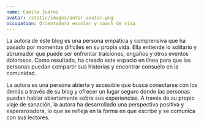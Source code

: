 ```yaml
---
name: Camila Juárez
avatar: /static/images/autor-avatar.png
occupation: Orientadora escolar y coach de vida
---
```


La autora de este blog es una persona empática y comprensiva que ha pasado por momentos difíciles en su propia vida. Ella entiende lo solitario y abrumador que puede ser enfrentar traiciones, engaños y otros eventos dolorosos. Como resultado, ha creado este espacio en línea para que las personas puedan compartir sus historias y encontrar consuelo en la comunidad.

La autora es una persona abierta y accesible que busca conectarse con los demás a través de su blog y ofrecer un lugar seguro donde las personas puedan hablar abiertamente sobre sus experiencias. A través de su propio viaje de sanación, la autora ha desarrollado una perspectiva positiva y esperanzadora, lo que se refleja en la forma en que escribe y se comunica con sus lectores.
